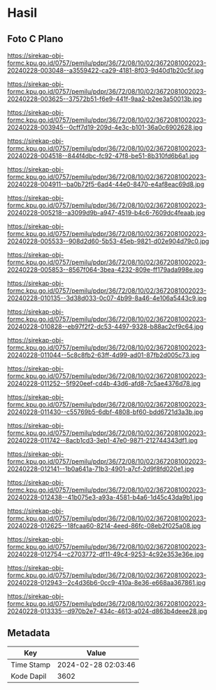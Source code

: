 # Hasil

## Foto C Plano

https://sirekap-obj-formc.kpu.go.id/0757/pemilu/pdpr/36/72/08/10/02/3672081002023-20240228-003048--a3559422-ca29-4181-8f03-9d40d1b20c5f.jpg

https://sirekap-obj-formc.kpu.go.id/0757/pemilu/pdpr/36/72/08/10/02/3672081002023-20240228-003625--37572b51-f6e9-441f-9aa2-b2ee3a50013b.jpg

https://sirekap-obj-formc.kpu.go.id/0757/pemilu/pdpr/36/72/08/10/02/3672081002023-20240228-003945--0cff7d19-209d-4e3c-b101-36a0c6902628.jpg

https://sirekap-obj-formc.kpu.go.id/0757/pemilu/pdpr/36/72/08/10/02/3672081002023-20240228-004518--844f4dbc-fc92-47f8-be51-8b310fd6b6a1.jpg

https://sirekap-obj-formc.kpu.go.id/0757/pemilu/pdpr/36/72/08/10/02/3672081002023-20240228-004911--ba0b72f5-6ad4-44e0-8470-e4af8eac69d8.jpg

https://sirekap-obj-formc.kpu.go.id/0757/pemilu/pdpr/36/72/08/10/02/3672081002023-20240228-005218--a3099d9b-a947-4519-b4c6-7609dc4feaab.jpg

https://sirekap-obj-formc.kpu.go.id/0757/pemilu/pdpr/36/72/08/10/02/3672081002023-20240228-005533--908d2d60-5b53-45eb-9821-d02e904d79c0.jpg

https://sirekap-obj-formc.kpu.go.id/0757/pemilu/pdpr/36/72/08/10/02/3672081002023-20240228-005853--8567f064-3bea-4232-809e-ff179ada998e.jpg

https://sirekap-obj-formc.kpu.go.id/0757/pemilu/pdpr/36/72/08/10/02/3672081002023-20240228-010135--3d38d033-0c07-4b99-8a46-4e106a5443c9.jpg

https://sirekap-obj-formc.kpu.go.id/0757/pemilu/pdpr/36/72/08/10/02/3672081002023-20240228-010828--eb97f2f2-dc53-4497-9328-b88ac2cf9c64.jpg

https://sirekap-obj-formc.kpu.go.id/0757/pemilu/pdpr/36/72/08/10/02/3672081002023-20240228-011044--5c8c8fb2-63ff-4d99-ad01-87fb2d005c73.jpg

https://sirekap-obj-formc.kpu.go.id/0757/pemilu/pdpr/36/72/08/10/02/3672081002023-20240228-011252--5f920eef-cd4b-43d6-afd8-7c5ae4376d78.jpg

https://sirekap-obj-formc.kpu.go.id/0757/pemilu/pdpr/36/72/08/10/02/3672081002023-20240228-011430--c55769b5-6dbf-4808-bf60-bdd6721d3a3b.jpg

https://sirekap-obj-formc.kpu.go.id/0757/pemilu/pdpr/36/72/08/10/02/3672081002023-20240228-011742--8acb1cd3-3eb1-47e0-9871-212744343df1.jpg

https://sirekap-obj-formc.kpu.go.id/0757/pemilu/pdpr/36/72/08/10/02/3672081002023-20240228-012141--1b0a641a-71b3-4901-a7cf-2d9f8fd020e1.jpg

https://sirekap-obj-formc.kpu.go.id/0757/pemilu/pdpr/36/72/08/10/02/3672081002023-20240228-012438--41b075e3-a93a-4581-b4a6-1d45c43da9b1.jpg

https://sirekap-obj-formc.kpu.go.id/0757/pemilu/pdpr/36/72/08/10/02/3672081002023-20240228-012625--18fcaa60-8214-4eed-86fc-08eb2f025a08.jpg

https://sirekap-obj-formc.kpu.go.id/0757/pemilu/pdpr/36/72/08/10/02/3672081002023-20240228-012754--c2703772-df11-49c4-9253-4c92e353e36e.jpg

https://sirekap-obj-formc.kpu.go.id/0757/pemilu/pdpr/36/72/08/10/02/3672081002023-20240228-012943--2c4d36b6-0cc9-410a-8e36-e668aa367861.jpg

https://sirekap-obj-formc.kpu.go.id/0757/pemilu/pdpr/36/72/08/10/02/3672081002023-20240228-013335--d970b2e7-434c-4613-a024-d863b4deee28.jpg


## Metadata

| Key        | Value               |
| ---------- | ------------------- |
| Time Stamp | 2024-02-28 02:03:46 |
| Kode Dapil | 3602                |



